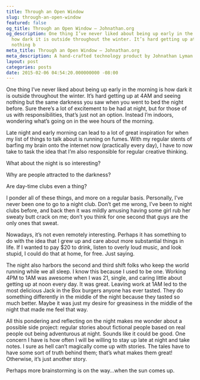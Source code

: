 ```yaml
---
title: Through an Open Window
slug: through-an-open-window
featured: false
og_title: Through an Open Window – Johnathan.org
og_description: One thing I’ve never liked about being up early in the morning is
  how dark it is outside throughout the winter. It’s hard getting up at 4AM and seeing
  nothing b
meta_title: Through an Open Window – Johnathan.org
meta_description: A hand-crafted technology product by Johnathan Lyman
layout: post
categories: posts
date: 2015-02-06 04:54:20.000000000 -08:00
---
```


One thing I’ve never liked about being up early in the morning is how dark it is outside throughout the winter. It’s hard getting up at 4AM and seeing nothing but the same darkness you saw when you went to bed the night before. Sure there’s a lot of excitement to be had at night, but for those of us with responsibilities, that’s just not an option. Instead I’m indoors, wondering what’s going on in the wee hours of the morning.

Late night and early morning can lead to a lot of great inspiration for when my list of things to talk about is running on fumes. With my regular stents of barfing my brain onto the internet now (practically every day), I have to now take to task the idea that I’m also responsible for regular creative thinking.

What about the night is so interesting?

Why are people attracted to the darkness?

Are day-time clubs even a thing?

I ponder all of these things, and more on a regular basis. Personally, I’ve never been one to go to a night club. Don’t get me wrong, I’ve been to night clubs before, and back then it was mildly amusing having some girl rub her sweaty butt crack on me; don’t you think for one second that guys are the only ones that sweat.

Nowadays, it’s not even remotely interesting. Perhaps it has something to do with the idea that I grew up and care about more substantial things in life. If I wanted to pay $20 to drink, listen to overly loud music, and look stupid, I could do that at home, for free. Just saying.



The night also harbors the second and third shift folks who keep the world running while we all sleep. I know this because I used to be one. Working 4PM to 1AM was awesome when I was 21, single, and caring little about getting up at noon every day. It was great. Leaving work at 1AM led to the most delicious Jack in the Box burgers anyone has ever tasted. They do something differently in the middle of the night because they tasted so much better. Maybe it was just my desire for greasiness in the middle of the night that made me feel that way.

All this pondering and reflecting on the night makes me wonder about a possible side project: regular stories about fictional people based on real people out being adventurous at night. Sounds like it could be good. One concern I have is how often I will be willing to stay up late at night and take notes. I sure as hell can’t magically come up with stories. The tales have to have some sort of truth behind them; that’s what makes them great! Otherwise, it’s just another story.

Perhaps more brainstorming is on the way…when the sun comes up.

